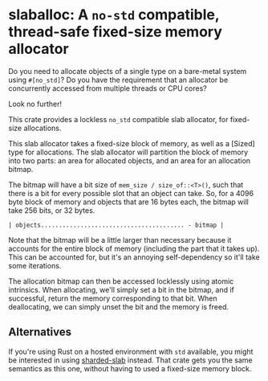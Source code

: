 # slaballoc: A `no-std` compatible, thread-safe fixed-size memory allocator
Do you need to allocate objects of a single type on a bare-metal system using `#[no_std]`?
Do you have the requirement that an allocator be concurrently accessed from multiple
threads or CPU cores?

Look no further!

This crate provides a lockless `no_std` compatible slab allocator, for fixed-size
allocations.

This slab allocator takes a fixed-size block of memory, as well as a [Sized]
type for allocations.
The slab allocator will partition the block of memory into two parts: an area
for allocated objects, and an area for an allocation bitmap.

The bitmap will have a bit size of `mem_size / size_of::<T>()`, such that there
is a bit for every possible slot that an object can take.
So, for a 4096 byte block of memory and objects that are 16 bytes each, the
bitmap will take 256 bits, or 32 bytes.

```ignore
| objects........................................ - bitmap |
```

Note that the bitmap will be a little larger than necessary because it accounts
for the entire block of memory (including the part that it takes up). This can
be accounted for, but it's an annoying self-dependency so it'll take some
iterations.

The allocation bitmap can then be accessed locklessly using atomic intrinsics.
When allocating, we'll simply set a bit in the bitmap, and if successful, return
the memory corresponding to that bit.
When deallocating, we can simply unset the bit and the memory is freed.

## Alternatives
If you're using Rust on a hosted environment with `std` available, you might
be interested in using [sharded-slab][] instead. That crate gets you the same
semantics as this one, without having to used a fixed-size memory block.

[sharded-slab]: https://crates.io/crates/sharded-slab

